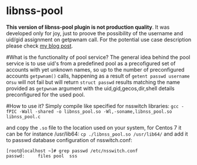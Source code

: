 # libnss-pool

__This version of libnss-pool plugin is not production quality__. It was developed only for joy, just to proove the possibility of the username and uid/gid assignment on getpwnam call. For the potential use case description please check [my blog post](https://funinit.wordpress.com/2018/01/29/host-based-ssh-as-sso/). 

#What is the functionality of pool service?
The general idea behind the pool service is to use uid's from a predefined pool as a precofigured set of accounts with yet unknown names, so up to the number of preconfigured accounts `getpwnam()` calls, happening as a result of `getent passwd username` or`su` will not fail but will return `struct passwd` results matching the name provided as `getpwnam` argument with the uid,gid,gecos,dir,shell details preconfigured for the used pool. 

#How to use it?
Simply compile like specified for nsswitch libraries:
`gcc -fPIC -Wall -shared -o libnss_pool.so -Wl,-soname,libnss_pool.so libnss_pool.c`

and copy the `.so` file to the location used on your system, for Centos 7 it can be for instance /usr/lib64:
`cp ./libnss_pool.so /usr/lib64/`
and add it to passwd database configuration of nsswitch.conf:
```
[root@localhost ~]# grep passwd /etc/nsswitch.conf
passwd:     files pool  sss
```
